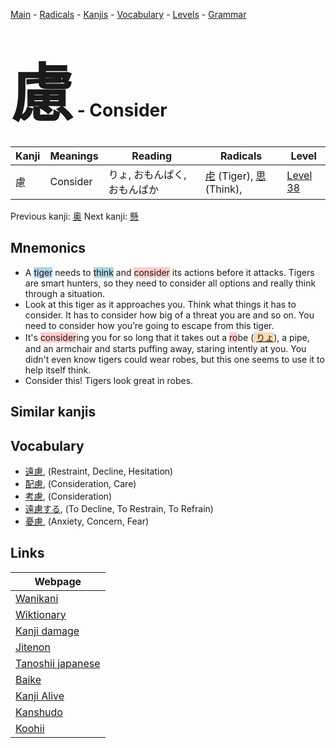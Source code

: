 <style> bigfont {font-size: 100px}</style>
[Main](../index.md) -
[Radicals](../radicals.md) -
[Kanjis](../kanjis.md) -
[Vocabulary](../vocabulary.md) -
[Levels](../levels.md) -
[Grammar](../grammar.md)
# <bigfont> 慮</bigfont> - Consider 

| Kanji | Meanings | Reading | Radicals | Level |
| --- | --- | --- | --- | --- |
| 慮 | Consider | りょ, おもんぱく, おもんぱか | [虍](../radicals/虍.md) (Tiger), [思](../radicals/思.md) (Think),  | [Level 38](../levels/wk_level38.md) |

Previous kanji: [奥](奥.md) Next kanji: [懸](懸.md) 

## Mnemonics
 * A <span style="background-color:#ADD8E6"> tiger</span> needs to <span style="background-color:#ADD8E6"> think</span> and <span style="background-color:#ffcccb"> consider</span> its actions before it attacks. Tigers are smart hunters, so they need to consider all options and really think through a situation.
* Look at this tiger as it approaches you. Think what things it has to consider. It has to consider how big of a threat you are and so on. You need to consider how you’re going to escape from this tiger.
* It's <span style="background-color:#ffcccb"> consider</span>ing you for so long that it takes out a <span style="background-color:#ffcccb"> ro</span>be (<span style="background-color:#fed8b1"> [りょ](https://jisho.org/search/りょ)</span>), a pipe, and an armchair and starts puffing away, staring intently at you. You didn't even know tigers could wear robes, but this one seems to use it to help itself think.
* Consider this! Tigers look great in robes.


## Similar kanjis
 


## Vocabulary
 * [遠慮](../vocabulary/慮.md), (Restraint, Decline, Hesitation)
* [配慮](../vocabulary/慮.md), (Consideration, Care)
* [考慮](../vocabulary/慮.md), (Consideration)
* [遠慮する](../vocabulary/慮.md), (To Decline, To Restrain, To Refrain)
* [憂慮](../vocabulary/慮.md), (Anxiety, Concern, Fear)



## Links 

| Webpage |
| --- |
| [Wanikani          ](https://www.wanikani.com/kanji/慮) |
| [Wiktionary        ](https://en.wiktionary.org/wiki/慮) |
| [Kanji damage      ](http://www.kanjidamage.com/kanji/search?utf8=✓&q=慮) |
| [Jitenon           ](https://jitenon.com/kanji/慮) |
| [Tanoshii japanese ](https://www.tanoshiijapanese.com/dictionary/kanji.cfm?k=慮) |
| [Baike             ](https://baike.baidu.com/item/慮) |
| [Kanji Alive       ](https://app.kanjialive.com/慮) |
| [Kanshudo          ](https://www.kanshudo.com/searchmn?q=慮) |
| [Koohii            ](https://kanji.koohii.com/study/kanji/慮) |
